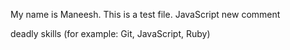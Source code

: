 My name is Maneesh. This is a test file.
JavaScript
new comment

deadly skills (for example: Git, JavaScript, Ruby)
